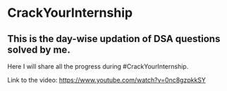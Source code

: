 # CrackYourInternship
## This is the  day-wise updation of DSA questions solved by me.
Here I will share all the progress during #CrackYourInternship.


Link to the video: https://www.youtube.com/watch?v=0nc8gzpkkSY
